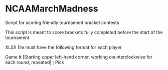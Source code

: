 # NCAAMarchMadness
Script for scoring friendly tournament bracket contests

This script is meant to score brackets fully completed before the start of the tournament

XLSX file must have the following format for each player

Game # [Starting upper left-hand corner, working counterclockwise for each round, repeated] ; Pick
